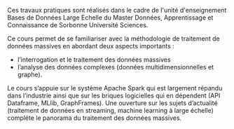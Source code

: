 Ces travaux pratiques sont réalisés dans le cadre de l'unité d'enseignement Bases de Données Large Echelle du Master Données, Apprentissage et Connaissance de Sorbonne Université Sciences.

Ce cours permet de se familiariser avec la méthodologie de traitement de données massives en abordant deux aspects importants : 
  - l’interrogation et le traitement des données massives
  - l’analyse des données complexes (données multidimensionnelles et graphe).

Le cours s’appuie sur le système Apache Spark qui est largement répandu dans l’industrie ainsi que sur les briques logicielles qui en dépendent (API Dataframe, MLlib, GraphFrames).
Une ouverture sur les sujets d’actualité (traitement de données en streaming, machine learning à large échelle) compléte le panorama du traitement des données massives.
